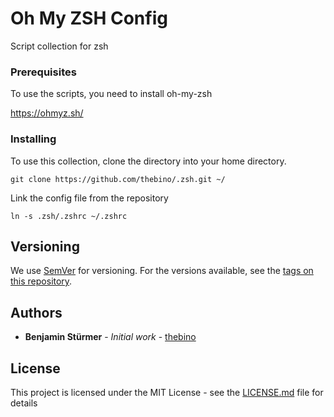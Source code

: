 # Oh My ZSH Config

Script collection for zsh

### Prerequisites

To use the scripts, you need to install oh-my-zsh

https://ohmyz.sh/


### Installing

To use this collection, clone the directory into your home directory.

```
git clone https://github.com/thebino/.zsh.git ~/
```

Link the config file from the repository

```
ln -s .zsh/.zshrc ~/.zshrc
```

## Versioning

We use [SemVer](http://semver.org/) for versioning. For the versions available, see the [tags on this repository](https://github.com/thebino/.zsh/tags). 

## Authors

* **Benjamin Stürmer** - *Initial work* - [thebino](https://github.com/thebino)

## License

This project is licensed under the MIT License - see the [LICENSE.md](LICENSE.md) file for details
